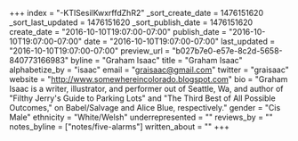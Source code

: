 +++
index = "-KTlSesilKwxrffdZhR2"
_sort_create_date = 1476151620
_sort_last_updated = 1476151620
_sort_publish_date = 1476151620
create_date = "2016-10-10T19:07:00-07:00"
publish_date = "2016-10-10T19:07:00-07:00"
date = "2016-10-10T19:07:00-07:00"
last_updated = "2016-10-10T19:07:00-07:00"
preview_url = "b027b7e0-e57e-8c2d-5658-840773166983"
byline = "Graham Isaac"
title = "Graham Isaac"
alphabetize_by = "isaac"
email = "graisaac@gmail.com"
twitter = "graisaac"
website = "http://www.somewhereincolorado.blogspot.com"
bio = "Graham Isaac is a writer, illustrator, and performer out of Seattle, Wa, and author of \"Filthy Jerry's Guide to Parking Lots\" and \"The Third Best of All Possible Outcomes,\" on Babel/Salvage and Alice Blue, respectively."
gender = "Cis Male"
ethnicity = "White/Welsh"
underrepresented = ""
reviews_by = ""
notes_byline = ["notes/five-alarms"]
written_about = ""
+++

